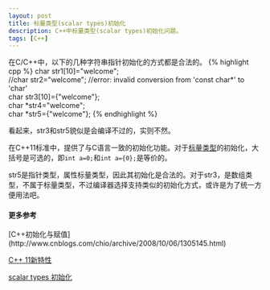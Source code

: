 ```yaml
---
layout: post
title: 标量类型(scalar types)初始化
description: C++中标量类型(scalar types)初始化问题。
tags: [C++]
---
```


在C/C++中，以下的几种字符串指针初始化的方式都是合法的。
{% highlight cpp %}
char str1[10]="welcome";  
//char str2="welcome"; //error: invalid conversion from 'const char*' to 'char'  
char str3[10]={"welcome"};  
char *str4="welcome";  
char *str5={"welcome"};
{% endhighlight %}
<!--more-->

看起来，str3和str5貌似是会编译不过的，实则不然。

在C++11标准中，提供了与C语言一致的初始化功能。对于[标量类型](http://book.51cto.com/art/201206/341056.htm)的初始化，大括号是可选的，即`int a=0;`和`int a={0};`是等价的。

str5是指针类型，属性标量类型，因此其初始化是合法的。对于str3，是数组类型，不属于标量类型，不过编译器选择支持类似的初始化方式，或许是为了统一方便用法吧。

<h4>更多参考</h4>
[C++初始化与赋值](http://www.cnblogs.com/chio/archive/2008/10/06/1305145.html)

[C++ 11新特性](http://blog.csdn.net/doctorsc/article/details/6777849)

[scalar types 初始化](http://dhb52.blog.163.com/blog/static/74731559200783103833602/)
